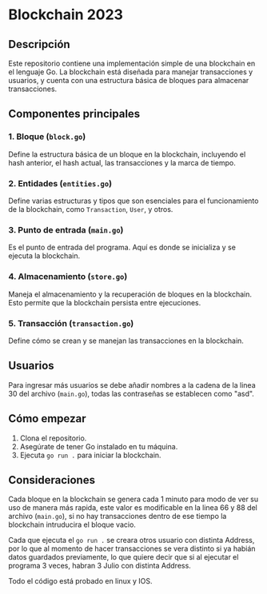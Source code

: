 # Blockchain 2023

## Descripción
Este repositorio contiene una implementación simple de una blockchain en el lenguaje Go. La blockchain está diseñada para manejar transacciones y usuarios, y cuenta con una estructura básica de bloques para almacenar transacciones.

## Componentes principales

### 1. Bloque (`block.go`)
Define la estructura básica de un bloque en la blockchain, incluyendo el hash anterior, el hash actual, las transacciones y la marca de tiempo.

### 2. Entidades (`entities.go`)
Define varias estructuras y tipos que son esenciales para el funcionamiento de la blockchain, como `Transaction`, `User`, y otros.

### 3. Punto de entrada (`main.go`)
Es el punto de entrada del programa. Aquí es donde se inicializa y se ejecuta la blockchain.

### 4. Almacenamiento (`store.go`)
Maneja el almacenamiento y la recuperación de bloques en la blockchain. Esto permite que la blockchain persista entre ejecuciones.

### 5. Transacción (`transaction.go`)
Define cómo se crean y se manejan las transacciones en la blockchain.

## Usuarios
Para ingresar más usuarios se debe añadir nombres a la cadena de la linea 30 del archivo (`main.go`), todas las contraseñas se establecen como "asd".

## Cómo empezar

1. Clona el repositorio.
2. Asegúrate de tener Go instalado en tu máquina.
3. Ejecuta `go run .` para iniciar la blockchain.

## Consideraciones

Cada bloque en la blockchain se genera cada 1 minuto para modo de ver su uso de manera más rapida, este valor es modificable en la linea 66 y 88 del archivo (`main.go`), si no hay transacciones dentro de ese tiempo la blockchain intruducira el bloque vacio.

Cada que ejecuta el `go run .` se creara otros usuario con distinta Address, por lo que al momento de hacer transacciones se vera distinto si ya habián datos guardados previamente, lo que quiere decir que si al ejecutar el programa 3 veces, habran 3 Julio con distinta Address.

Todo el código está probado en linux y IOS.
